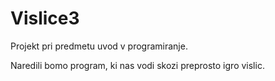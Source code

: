 # Vislice3

Projekt pri predmetu uvod v programiranje.

Naredili bomo program, ki nas vodi skozi preprosto igro vislic.

